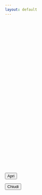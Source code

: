 ```yaml
---
layout: default
---
```


<script>
const pratichetxt = "{{ site.popup_pratiche_text }}"
const preferititxt = "{{ site.popup_preferiti_text }}"
const forumtxt = "{{ site.popup_forum_text }}"
const aggiornamentitxt = "{{ site.popup_aggiornamenti_text }}"

/*const bindCloseBtn = (url) => {
  $('#close_btn').click(function() {
    location.href = baseurl + url
  })    
}*/

const bindClick = (url) => {  
  $('#modal').click(function() {
    location.href = baseurl + url
  })
}

$(function() {  
  const menu = getAllUrlParams().menu;
  const back = getAllUrlParams().back;

  /*bindCloseBtn(back)*/
  bindClick(back)

  if ( menu ) {
    const testopopup
    switch(menu) {
    case 'pratiche':
        const testopopup = pratichetxt;
        break;
    case 'preferiti':
        const testopopup =  preferititxt;
        break;
    case 'forum':
          const testopopup =  forumtxt;
          break;
    case 'aggiornamenti':
        const testopopup =  aggiornamentitxt;
        break;
    default:
        const testopopup = aggiornamentitxt;
    }
    $('#menu_txt').text( testopopup );
    $('#menu_img').attr('src', baseurl + '/assets/images/popups/' + menu + '.png')
  }
  $('#open_btn').click();
})
</script>

<div id="main" style="height:500px"></div>
<button id="open_btn" class="Button Button--default js-fr-dialogmodal-open u-hidden" aria-controls="modal">
  Apri
</button>

<div class="Dialog js-fr-dialogmodal u-zindex-50" id="modal">
    <div class="
      u-popupResponsive
      Dialog-content
      Dialog-content--centered
      u-background-white
      u-margin-all-xl
      u-padding-all-xl
      js-fr-dialogmodal-modal
    " aria-labelledby="modal-title">
        <div role="document" class="Prose">
          <p id="menu_txt"></p>
          <img id="menu_img" class="u-popupImgResponsive">          
        </div>
        <button id="close_btn" class="Button Button--danger js-fr-dialogmodal-close u-floatRight u-text-xs">Chiudi</button>
    </div>
</div>
